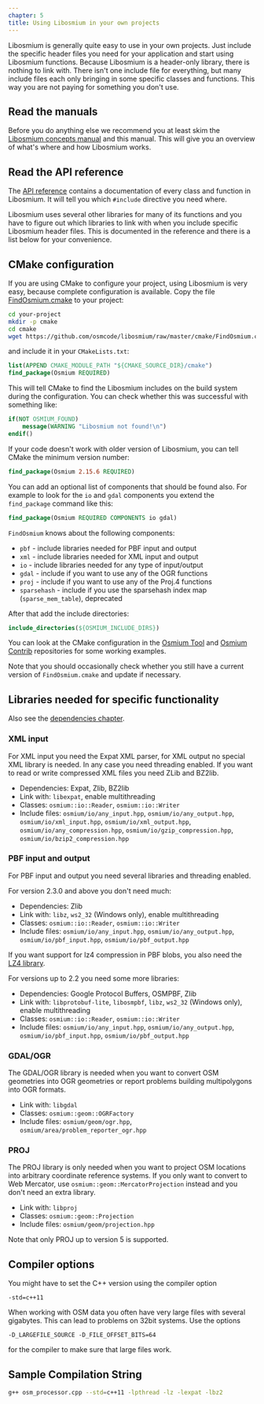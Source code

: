 ```yaml
---
chapter: 5
title: Using Libosmium in your own projects
---
```


Libosmium is generally quite easy to use in your own projects. Just include the
specific header files you need for your application and start using Libosmium
functions. Because Libosmium is a header-only library, there is nothing to link
with. There isn't one include file for everything, but many include files each
only bringing in some specific classes and functions. This way you are not
paying for something you don't use.


## Read the manuals

Before you do anything else we recommend you at least skim the [Libosmium
concepts manual](https://osmcode.org/osmium-concepts/) and this
manual. This will give you an overview of what's where and how Libosmium works.


## Read the API reference

The [API reference](https://docs.osmcode.org/libosmium/) contains a
documentation of every class and function in Libosmium. It will tell you which
`#include` directive you need where.

Libosmium uses several other libraries for many of its functions and you have
to figure out which libraries to link with when you include specific Libosmium
header files. This is documented in the reference and there is a list below for
your convenience.


## CMake configuration

If you are using CMake to configure your project, using Libosmium is very
easy, because complete configuration is available. Copy the file
[FindOsmium.cmake](https://github.com/osmcode/libosmium/blob/master/cmake/FindOsmium.cmake)
to your project:

``` sh
cd your-project
mkdir -p cmake
cd cmake
wget https://github.com/osmcode/libosmium/raw/master/cmake/FindOsmium.cmake
```

and include it in your `CMakeLists.txt`:

``` cmake
list(APPEND CMAKE_MODULE_PATH "${CMAKE_SOURCE_DIR}/cmake")
find_package(Osmium REQUIRED)
```

This will tell CMake to find the Libosmium includes on the build system during
the configuration. You can check whether this was successful with something
like:

``` cmake
if(NOT OSMIUM_FOUND)
    message(WARNING "Libosmium not found!\n")
endif()
```

If your code doesn't work with older version of Libosmium, you can tell CMake
the minimum version number:

``` cmake
find_package(Osmium 2.15.6 REQUIRED)
```

You can add an optional list of components that should be found also. For
example to look for the `io` and `gdal` components you extend the
`find_package` command like this:

``` cmake
find_package(Osmium REQUIRED COMPONENTS io gdal)
```

`FindOsmium` knows about the following components:

* `pbf`        - include libraries needed for PBF input and output
* `xml`        - include libraries needed for XML input and output
* `io`         - include libraries needed for any type of input/output
* `gdal`       - include if you want to use any of the OGR functions
* `proj`       - include if you want to use any of the Proj.4 functions
* `sparsehash` - include if you use the sparsehash index map (`sparse_mem_table`), deprecated

After that add the include directories:

``` cmake
include_directories(${OSMIUM_INCLUDE_DIRS})
```

You can look at the CMake configuration in the [Osmium
Tool](https://github.com/osmcode/osmium-tool) and [Osmium
Contrib](https://github.com/osmcode/osmium-contrib) repositories for some
working examples.

Note that you should occasionally check whether you still have a current
version of `FindOsmium.cmake` and update if necessary.


## Libraries needed for specific functionality

Also see the [dependencies chapter](#dependencies).


### XML input

For XML input you need the Expat XML parser, for XML output no special XML
library is needed. In any case you need threading enabled. If you want to read
or write compressed XML files you need ZLib and BZ2lib.

* Dependencies: Expat, Zlib, BZ2lib
* Link with: `libexpat`, enable multithreading
* Classes: `osmium::io::Reader`, `osmium::io::Writer`
* Include files: `osmium/io/any_input.hpp`, `osmium/io/any_output.hpp`, `osmium/io/xml_input.hpp`, `osmium/io/xml_output.hpp`, `osmium/io/any_compression.hpp`, `osmium/io/gzip_compression.hpp`, `osmium/io/bzip2_compression.hpp`

### PBF input and output

For PBF input and output you need several libraries and threading enabled.

For version 2.3.0 and above you don't need much:

* Dependencies: Zlib
* Link with: `libz`, `ws2_32` (Windows only), enable multithreading
* Classes: `osmium::io::Reader`, `osmium::io::Writer`
* Include files: `osmium/io/any_input.hpp`, `osmium/io/any_output.hpp`, `osmium/io/pbf_input.hpp`, `osmium/io/pbf_output.hpp`

If you want support for lz4 compression in PBF blobs, you also need the
[LZ4 library](https://lz4.github.io/lz4/).

For versions up to 2.2 you need some more libraries:

* Dependencies: Google Protocol Buffers, OSMPBF, Zlib
* Link with: `libprotobuf-lite`, `libosmpbf`, `libz`, `ws2_32` (Windows only), enable multithreading
* Classes: `osmium::io::Reader`, `osmium::io::Writer`
* Include files: `osmium/io/any_input.hpp`, `osmium/io/any_output.hpp`, `osmium/io/pbf_input.hpp`, `osmium/io/pbf_output.hpp`

### GDAL/OGR

The GDAL/OGR library is needed when you want to convert OSM geometries into OGR
geometries or report problems building multipolygons into OGR formats.

* Link with: `libgdal`
* Classes: `osmium::geom::OGRFactory`
* Include files: `osmium/geom/ogr.hpp`, `osmium/area/problem_reporter_ogr.hpp`


### PROJ

The PROJ library is only needed when you want to project OSM locations into
arbitrary coordinate reference systems. If you only want to convert to Web
Mercator, use `osmium::geom::MercatorProjection` instead and you don't need an
extra library.

* Link with: `libproj`
* Classes: `osmium::geom::Projection`
* Include files: `osmium/geom/projection.hpp`

Note that only PROJ up to version 5 is supported.


## Compiler options

You might have to set the C++ version using the compiler option

```
-std=c++11
```

When working with OSM data you often have very large files with several
gigabytes. This can lead to problems on 32bit systems. Use the options

```
-D_LARGEFILE_SOURCE -D_FILE_OFFSET_BITS=64
```

for the compiler to make sure that large files work.


## Sample Compilation String

``` sh
g++ osm_processor.cpp --std=c++11 -lpthread -lz -lexpat -lbz2
```

